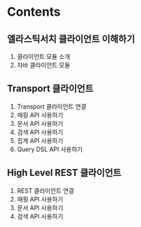 # Contents

## 엘라스틱서치 클라이언트 이해하기
  
  1. 클라이언트 모듈 소개
  2. 자바 클라이언트 모듈

## Transport 클라이언트

  1. Transport 클라이언트 연결
  2. 매핑 API 사용하기
  3. 문서 API 사용하기
  4. 검색 API 사용하기
  5. 집계 API 사용하기
  6. Query DSL API 사용하기

## High Level REST 클라이언트

  1. REST 클라이언트 연결
  2. 매핑 API 사용하기
  3. 문서 API 사용하기
  4. 검색 API 사용하기
